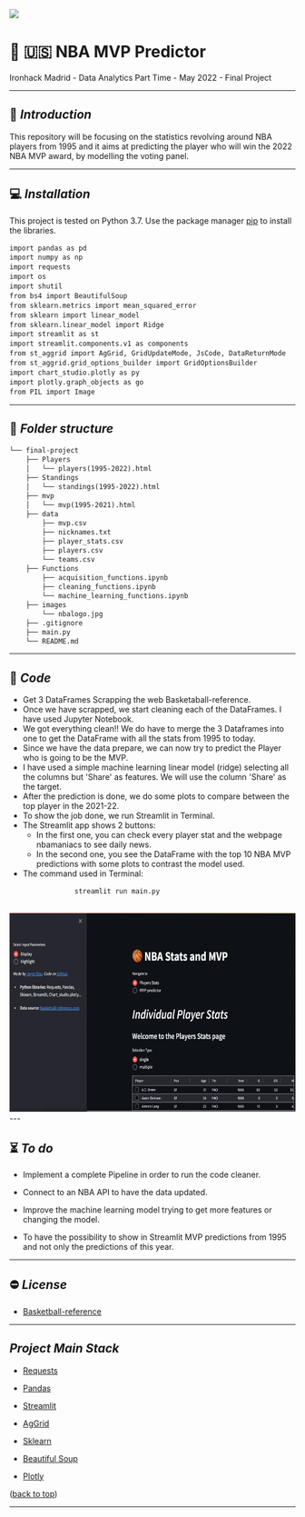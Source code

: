 <p align="centre"><img src="https://www.pngplay.com/wp-content/uploads/13/Logo-NBA-Free-PNG.png"></p>

# :basketball: :us: **NBA MVP Predictor**

Ironhack Madrid - Data Analytics Part Time - May 2022 - Final Project

---

## :wave: *Introduction*

This repository will be focusing on the statistics revolving around NBA players from 1995 and it aims at predicting the player who will win the 2022 NBA MVP award, by modelling the voting panel.

---

## :computer: *Installation*

This project is tested on Python 3.7.
Use the package manager [pip](https://pip.pypa.io/en/stable/) to install the libraries.

```bash
import pandas as pd
import numpy as np
import requests
import os
import shutil
from bs4 import BeautifulSoup
from sklearn.metrics import mean_squared_error
from sklearn import linear_model
from sklearn.linear_model import Ridge
import streamlit as st
import streamlit.components.v1 as components
from st_aggrid import AgGrid, GridUpdateMode, JsCode, DataReturnMode
from st_aggrid.grid_options_builder import GridOptionsBuilder
import chart_studio.plotly as py
import plotly.graph_objects as go
from PIL import Image
```

---

## :file_folder: *Folder structure*

```
└── final-project
    ├── Players
    │   └── players(1995-2022).html
    ├── Standings
    │   └── standings(1995-2022).html
    ├── mvp
    │   └── mvp(1995-2021).html
    ├── data
        ├── mvp.csv
        ├── nicknames.txt
        ├── player_stats.csv
        ├── players.csv
        └── teams.csv
    ├── Functions
        ├── acquisition_functions.ipynb
        ├── cleaning_functions.ipynb
        └── machine_learning_functions.ipynb
    ├── images
        └── nbalogo.jpg
    ├── .gitignore
    ├── main.py
    └── README.md
```

---

## :memo: *Code*

- Get 3 DataFrames Scrapping the web Basketaball-reference.
- Once we have scrapped, we start cleaning each of the DataFrames. I have used Jupyter Notebook.
- We got everything clean!! We do have to merge the 3 Dataframes into one to get the DataFrame with all the stats
  from 1995 to today.
- Since we have the data prepare, we can now try to predict the Player who is going to be the MVP.
- I have used a simple machine learning linear model (ridge) selecting all the columns but 'Share' as features. We will use
  the column 'Share' as the target.
- After the prediction is done, we do some plots to compare between the top player in the 2021-22.
- To show the job done, we run Streamlit in Terminal.
- The Streamlit app shows 2 buttons:
    - In the first one, you can check every player stat and the webpage nbamaniacs to see daily news.
    - In the second one, you see the DataFrame with the top 10 NBA MVP predictions with some plots to contrast the model 
      used.
- The command used in Terminal: 

```
                streamlit run main.py
```
<br />
<div align="center">
  <img src="images/streamlit.png"  width=800 height=350/>
</div>
---

## :hourglass_flowing_sand: *To do*

- Implement a complete Pipeline in order to run the code cleaner.

- Connect to an NBA API to have the data updated.

- Improve the machine learning model trying to get more features or changing the model.

- To have the possibility to show in Streamlit MVP predictions from 1995 and not only the predictions of this year.

---

## :no_entry: *License*

- [Basketball-reference](https://www.basketball-reference.com/)

---

## *Project Main Stack*

- [Requests](https://requests.readthedocs.io/)

- [Pandas](https://pandas.pydata.org/pandas-docs/stable/reference/index.html)

- [Streamlit](https://docs.streamlit.io/)

- [AgGrid](https://pypi.org/project/streamlit-aggrid/)

- [Sklearn](https://scikit-learn.org/stable/modules/classes.html)

- [Beautiful Soup](https://www.crummy.com/software/BeautifulSoup/bs4/doc/)

- [Plotly](https://plotly.com/python/pandas-backend/)

<p align="centre">(<a href="#top">back to top</a>)</p>

---






 


 

